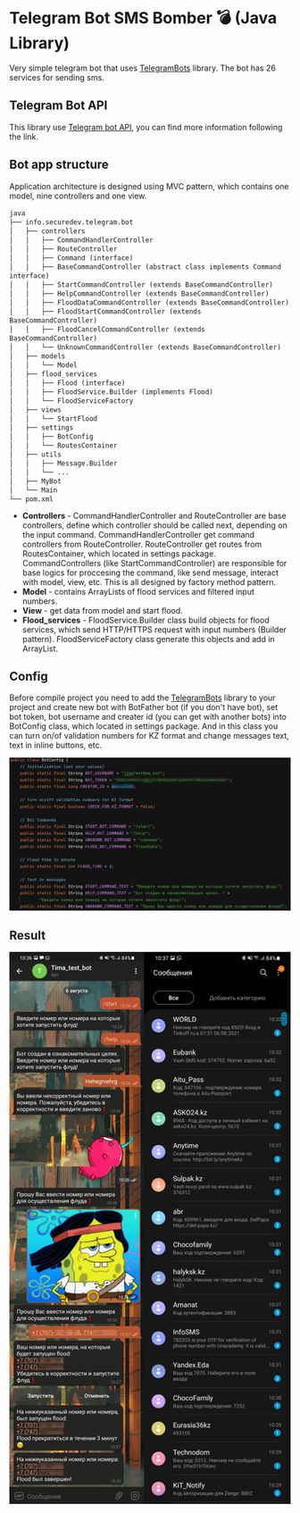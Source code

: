 ﻿# Telegram Bot SMS Bomber 💣 (Java Library) 
Very simple telegram bot that uses [TelegramBots](https://github.com/rubenlagus/TelegramBots) library. The bot has 26 services for sending sms.

## Telegram Bot API
This library use [Telegram bot API](https://core.telegram.org/bots), you can find more information following the link.

## Bot app structure
Application architecture is designed using MVC pattern, which contains one model, nine controllers and one view.

```
java
├── info.securedev.telegram.bot
│   ├── controllers
│   │   ├── CommandHandlerController
│   │   ├── RouteController
│   │   ├── Command (interface)
│   │   ├── BaseCommandController (abstract class implements Command interface)
│   │   ├── StartCommandController (extends BaseCommandController)
│   │   ├── HelpCommandController (extends BaseCommandController)
│   │   ├── FloodDataCommandController (extends BaseCommandController)
│   │   ├── FloodStartCommandController (extends BaseCommandController)
│   │   ├── FloodCancelCommandController (extends BaseCommandController)
│   │   └── UnknownCommandController (extends BaseCommandController) 
│   ├── models
│   │   └── Model
│   ├── flood_services
│   │   ├── Flood (interface)
│   │   ├── FloodService.Builder (implements Flood)
│   │   └── FloodServiceFactory
│   ├── views
│   │   └── StartFlood
│   ├── settings
│   │   ├── BotConfig
│   │   └── RoutesContainer
│   ├── utils
│   │   ├── Message.Builder
│   │   └── ...
│   ├── MyBot
│   └── Main
└── pom.xml
```

- **Controllers** - CommandHandlerController and RouteController are base controllers, define which controller should be called next, depending on the input command. CommandHandlerController get command controllers from RouteController. RouteController get routes from RoutesContainer, which located in settings package. CommandСontrollers (like StartCommandController) are responsible for base logics for proccesing the command, like send message, interact with model, view, etc. This is all designed by factory method pattern.
- **Model** - contains ArrayLists of flood services and filtered input numbers.
- **View** - get data from model and start flood.
- **Flood_services** - FloodService.Builder class build objects for flood services, which send HTTP/HTTPS request with input numbers (Builder pattern). FloodServiceFactory class generate this objects and add in ArrayList.


## Config
Before compile project you need to add the [TelegramBots](https://github.com/rubenlagus/TelegramBots/wiki/Simple-Example) library to your project and create new bot with BotFather bot (if you don't have bot), set bot token, bot username and creater id (you can get with another bots) into BotConfig class, which located in settings package. And in this class you can turn on/of validation numbers for KZ format and change messages text, text in inline buttons, etc.

![](img/Bot_config.png)

## Result
![](img/Screen.png)
